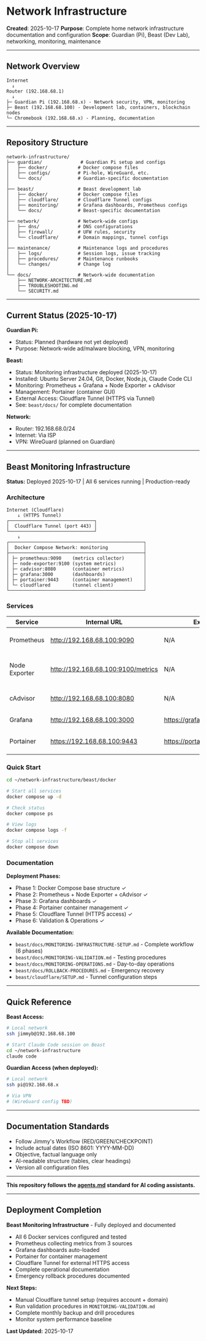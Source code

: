 # Network Infrastructure

**Created**: 2025-10-17
**Purpose**: Complete home network infrastructure documentation and configuration
**Scope**: Guardian (Pi), Beast (Dev Lab), networking, monitoring, maintenance

---

## Network Overview

```
Internet
  ↓
Router (192.168.68.1)
  ↓
├─ Guardian Pi (192.168.68.x) - Network security, VPN, monitoring
├─ Beast (192.168.68.100) - Development lab, containers, blockchain nodes
└─ Chromebook (192.168.68.x) - Planning, documentation
```

---

## Repository Structure

```
network-infrastructure/
├── guardian/              # Guardian Pi setup and configs
│   ├── docker/           # Docker compose files
│   ├── configs/          # Pi-hole, WireGuard, etc.
│   └── docs/             # Guardian-specific documentation
│
├── beast/                # Beast development lab
│   ├── docker/           # Docker compose files
│   ├── cloudflare/       # Cloudflare Tunnel configs
│   ├── monitoring/       # Grafana dashboards, Prometheus configs
│   └── docs/             # Beast-specific documentation
│
├── network/              # Network-wide configs
│   ├── dns/              # DNS configurations
│   ├── firewall/         # UFW rules, security
│   └── cloudflare/       # Domain mappings, tunnel configs
│
├── maintenance/          # Maintenance logs and procedures
│   ├── logs/             # Session logs, issue tracking
│   ├── procedures/       # Maintenance runbooks
│   └── changes/          # Change log
│
└── docs/                 # Network-wide documentation
    ├── NETWORK-ARCHITECTURE.md
    ├── TROUBLESHOOTING.md
    └── SECURITY.md
```

---

## Current Status (2025-10-17)

**Guardian Pi:**
- Status: Planned (hardware not yet deployed)
- Purpose: Network-wide ad/malware blocking, VPN, monitoring

**Beast:**
- Status: Monitoring infrastructure deployed (2025-10-17)
- Installed: Ubuntu Server 24.04, Git, Docker, Node.js, Claude Code CLI
- Monitoring: Prometheus + Grafana + Node Exporter + cAdvisor
- Management: Portainer (container GUI)
- External Access: Cloudflare Tunnel (HTTPS via Tunnel)
- See: `beast/docs/` for complete documentation

**Network:**
- Router: 192.168.68.0/24
- Internet: Via ISP
- VPN: WireGuard (planned on Guardian)

---

## Beast Monitoring Infrastructure

**Status:** Deployed 2025-10-17 | All 6 services running | Production-ready

### Architecture

```
Internet (Cloudflare)
    ↓ (HTTPS Tunnel)
┌───────────────────────────────┐
│  Cloudflare Tunnel (port 443) │
└───────────────────────────────┘
    ↓
┌─────────────────────────────────────────────────┐
│  Docker Compose Network: monitoring             │
├─────────────────────────────────────────────────┤
│ ├─ prometheus:9090    (metrics collector)       │
│ ├─ node-exporter:9100 (system metrics)          │
│ ├─ cadvisor:8080      (container metrics)       │
│ ├─ grafana:3000       (dashboards)              │
│ ├─ portainer:9443     (container management)    │
│ └─ cloudflared        (tunnel client)           │
└─────────────────────────────────────────────────┘
```

### Services

| Service | Internal URL | External URL | Purpose |
|---------|--------------|--------------|---------|
| Prometheus | http://192.168.68.100:9090 | N/A | Metrics collection, queries |
| Node Exporter | http://192.168.68.100:9100/metrics | N/A | System metrics (CPU, RAM, disk) |
| cAdvisor | http://192.168.68.100:8080 | N/A | Docker container metrics |
| Grafana | http://192.168.68.100:3000 | https://grafana.yourdomain.com | Monitoring dashboards |
| Portainer | https://192.168.68.100:9443 | https://portainer.yourdomain.com | Container GUI management |

### Quick Start

```bash
cd ~/network-infrastructure/beast/docker

# Start all services
docker compose up -d

# Check status
docker compose ps

# View logs
docker compose logs -f

# Stop all services
docker compose down
```

### Documentation

**Deployment Phases:**
- Phase 1: Docker Compose base structure ✓
- Phase 2: Prometheus + Node Exporter + cAdvisor ✓
- Phase 3: Grafana dashboards ✓
- Phase 4: Portainer container management ✓
- Phase 5: Cloudflare Tunnel (HTTPS access) ✓
- Phase 6: Validation & Operations ✓

**Available Documentation:**
- `beast/docs/MONITORING-INFRASTRUCTURE-SETUP.md` - Complete workflow (6 phases)
- `beast/docs/MONITORING-VALIDATION.md` - Testing procedures
- `beast/docs/MONITORING-OPERATIONS.md` - Day-to-day operations
- `beast/docs/ROLLBACK-PROCEDURES.md` - Emergency recovery
- `beast/cloudflare/SETUP.md` - Tunnel configuration steps

---

## Quick Reference

**Beast Access:**
```bash
# Local network
ssh jimmyb@192.168.68.100

# Start Claude Code session on Beast
cd ~/network-infrastructure
claude code
```

**Guardian Access (when deployed):**
```bash
# Local network
ssh pi@192.168.68.x

# Via VPN
# (WireGuard config TBD)
```

---

## Documentation Standards

- Follow Jimmy's Workflow (RED/GREEN/CHECKPOINT)
- Include actual dates (ISO 8601: YYYY-MM-DD)
- Objective, factual language only
- AI-readable structure (tables, clear headings)
- Version all configuration files

---

**This repository follows the [agents.md](https://agents.md/) standard for AI coding assistants.**

---

## Deployment Completion

**Beast Monitoring Infrastructure** - Fully deployed and documented
- All 6 Docker services configured and tested
- Prometheus collecting metrics from 3 sources
- Grafana dashboards auto-loaded
- Portainer for container management
- Cloudflare Tunnel for external HTTPS access
- Complete operational documentation
- Emergency rollback procedures documented

**Next Steps:**
- Manual Cloudflare tunnel setup (requires account + domain)
- Run validation procedures in `MONITORING-VALIDATION.md`
- Complete monthly backup and drill procedures
- Monitor system performance baseline

**Last Updated:** 2025-10-17
